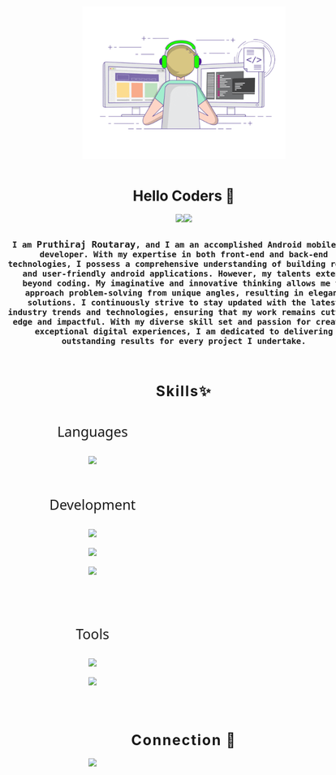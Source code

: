 <div style="width:90vw;display:flex;justify-content:center; ">
    <img alt="" style="fill:cover;max-height:300px;" src="https://raw.githubusercontent.com/AswinBarath/AswinBarath/master/coding.gif"></img>
</div>

<br>
<h1 style="width: 90vw;text-align: center;">Hello Coders 👋</h1>

<div style="width: 90vw; display:flex; justify-content:center;">
    <img src="https://readme-typing-svg.demolab.com?font=Fira+Code&duration=1&pause=1000&color=33F765&width=100&size=25&height=30&repeat=false&vCenter=true&lines=I+am+a" style="height:auto;text-align:center;"></img>
    <img src="https://readme-typing-svg.demolab.com?font=Fira+Code&duration=2000&pause=500&color=33F765&vCenter=true&size=25&width=150&height=30&lines=Programmer;Developer" style="height:auto;text-align:center;"></img>
</div>
<br>

<div style="width:90vw;display:flex;justify-content:center;align-items:center;position:relative;">
<p style="text-align: center;padding-left: 20px;padding-right: 20px;max-width:700px; font-family: 'Fira Code', monospace; font-weight: 600; font-size:16px">
I am <span style="font-size:18px">Pruthiraj Routaray</span>, and I am an accomplished Android mobile app 
developer. With my expertise in both front-end and back-end technologies, I possess a comprehensive 
understanding of building robust and user-friendly android applications. However, my talents extend 
beyond coding. My imaginative and innovative thinking allows me to approach problem-solving from
unique angles, resulting in elegant solutions. I continuously strive to stay updated with the 
latest industry trends and technologies, ensuring that my work remains cutting-edge and impactful. 
With my diverse skill set and passion for creating exceptional digital experiences, I am dedicated to
delivering outstanding results for every project I undertake.
</p>
</div>
<br>
<h1 style="width: 90vw;text-align: center; letter-spacing:2px">Skills✨</h1>

<p align="center" style="font-family: 'Segoe UI', Tahoma, Geneva, Verdana, sans-serif;font-size:27px;">
    <span style="line-height:70px">Languages</span> 
    <br>
    <img src="https://skillicons.dev/icons?i=c,cpp,cs,java,kotlin,python,html" /> 
    <br><br>
    <span style="line-height:70px">Development</span> 
    <br>
    <img src="https://skillicons.dev/icons?i=mongodb,aws,docker,firebase,kafka" /><br>
    <img src="https://skillicons.dev/icons?i=mysql,nginx,redis,graphql" /><br>
    <img src="https://skillicons.dev/icons?i=sass,sqlite,dynamodb,dotnet,azure" /><br>
    <br><br>
    <span style="line-height:70px">Tools</span> 
    <br>
    <img src="https://skillicons.dev/icons?i=vscode,androidstudio,git,github,gradle,maven,figma" /><br>
    <img src="https://skillicons.dev/icons?i=gitlab,idea,postman,stackoverflow,visualstudio" /><br>
</p>

<br>

<h1 style="width: 90vw;text-align: center; letter-spacing:2px">Connection 📡</h1>
<p align="center">
    <a href="https://www.linkedin.com/in/pruthiraj-35573562139p/"> <img style="width:80px;aspect-ration:1/1;" src="https://cdn3d.iconscout.com/3d/free/thumb/free-linkedin-2950130-2447889.png"></img></a>
</div>
</div>
